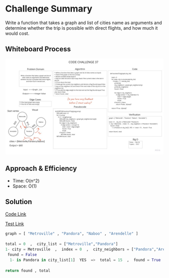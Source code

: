 # Challenge Summary

Write a function that takes a graph and list of cities name as arguments and determine whether the trip is possible with direct flights, and how much it would cost.

## Whiteboard Process

![Whiteboard](graph_business_trip.jpg)

## Approach & Efficiency

* Time: O(n^2)
* Space: O(1)

## Solution

[Code Link](graph_business_trip.py)

[Test Link](../../tests/test_graph_trip.py)

```python
graph = [ "Metroville" , "Pandora", "Naboo" , "Arendelle" ]

total = 0  ,  city_list = ["Metroville","Pandora"] 
1- city = Metroville  ,  index = 0  ,  city_neighbors = ["Pandora","Arendelle"]
 found = False
  1- is Pandora in city_list[1]  YES  =>  total = 15  ,  found = True

return found , total
```